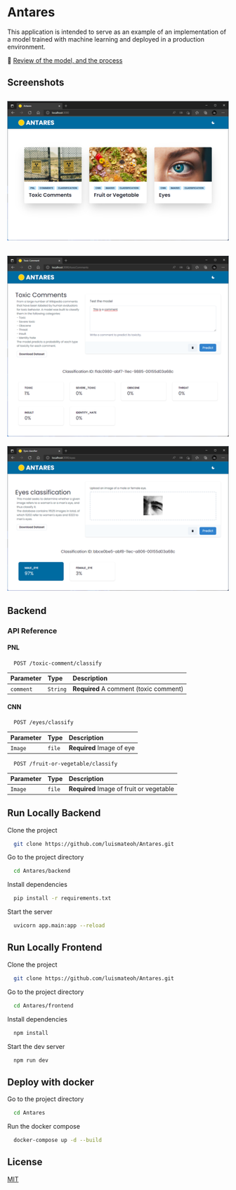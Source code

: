 
# Antares

This application is intended to serve as an example of an implementation of a model trained with machine learning and deployed in a production environment.

:blue_book: [Review of the model, and the process](https://luismateoh.notion.site/Fruits-and-Vegetables-750fff485122495c8b8a5614021e7714)


## Screenshots

![App Screenshot1](screenshot1.png)
---
![App Screenshot2](screenshot2.png)
---
![App Screenshot3](screenshot3.png)


## Backend

### API Reference

#### PNL

```http
  POST /toxic-comment/classify
```

| Parameter | Type     | Description                |
| :-------- | :------- | :------------------------- |
| `comment` | `String` | **Required** A comment (toxic comment) |

#### CNN

```http
  POST /eyes/classify
```

| Parameter | Type     | Description                       |
| :-------- | :------- | :-------------------------------- |
| `Image`      | `file` | **Required** Image of eye |

```http
  POST /fruit-or-vegetable/classify
```

| Parameter | Type     | Description                       |
| :-------- | :------- | :-------------------------------- |
| `Image`      | `file` | **Required** Image of fruit or vegetable |



## Run Locally Backend

Clone the project

```bash
  git clone https://github.com/luismateoh/Antares.git
```

Go to the project directory

```bash
  cd Antares/backend
```

Install dependencies

```bash
  pip install -r requirements.txt
```

Start the server

```bash
  uvicorn app.main:app --reload
```


## Run Locally Frontend

Clone the project

```bash
  git clone https://github.com/luismateoh/Antares.git
```

Go to the project directory

```bash
  cd Antares/frontend
```

Install dependencies

```bash
  npm install
```

Start the dev server

```bash
  npm run dev
```
## Deploy with docker
Go to the project directory

```bash
  cd Antares
```
Run the docker compose
```bash
  docker-compose up -d --build
```


## License

[MIT](https://choosealicense.com/licenses/mit/)

